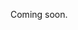 Coming soon.

<!--
    Link to OpenAPI file for download, because the export button in the API reference introduction page is not clear.
-->
